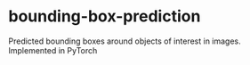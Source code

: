 # bounding-box-prediction
Predicted bounding boxes around objects of interest in images. Implemented in PyTorch

